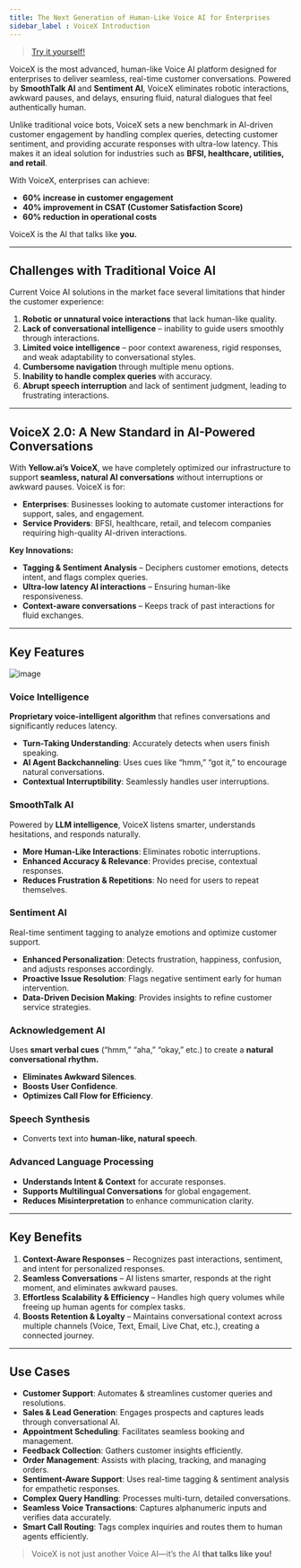 ```yaml
---
title: The Next Generation of Human-Like Voice AI for Enterprises   
sidebar_label : VoiceX Introduction   
---
```


> [Try it yourself!](https://yellow.ai/voicex/)

VoiceX is the most advanced, human-like Voice AI platform designed for enterprises to deliver seamless, real-time customer conversations. Powered by **SmoothTalk AI** and **Sentiment AI**, VoiceX eliminates robotic interactions, awkward pauses, and delays, ensuring fluid, natural dialogues that feel authentically human. 

Unlike traditional voice bots, VoiceX sets a new benchmark in AI-driven customer engagement by handling complex queries, detecting customer sentiment, and providing accurate responses with ultra-low latency. This makes it an ideal solution for industries such as **BFSI, healthcare, utilities, and retail**. 

With VoiceX, enterprises can achieve:
- **60% increase in customer engagement**
- **40% improvement in CSAT (Customer Satisfaction Score)**
- **60% reduction in operational costs**

VoiceX is the AI that talks like **you.**



---

## Challenges with Traditional Voice AI

Current Voice AI solutions in the market face several limitations that hinder the customer experience:
1. **Robotic or unnatural voice interactions** that lack human-like quality.
2. **Lack of conversational intelligence** – inability to guide users smoothly through interactions.
3. **Limited voice intelligence** – poor context awareness, rigid responses, and weak adaptability to conversational styles.
4. **Cumbersome navigation** through multiple menu options.
5. **Inability to handle complex queries** with accuracy.
6. **Abrupt speech interruption** and lack of sentiment judgment, leading to frustrating interactions.


---

## VoiceX 2.0: A New Standard in AI-Powered Conversations

With **Yellow.ai’s VoiceX**, we have completely optimized our infrastructure to support **seamless, natural AI conversations** without interruptions or awkward pauses. VoiceX is for: 
- **Enterprises**: Businesses looking to automate customer interactions for support, sales, and engagement.
- **Service Providers**: BFSI, healthcare, retail, and telecom companies requiring high-quality AI-driven interactions.

**Key Innovations:**

- **Tagging & Sentiment Analysis** – Deciphers customer emotions, detects intent, and flags complex queries.
- **Ultra-low latency AI interactions** – Ensuring human-like responsiveness.
- **Context-aware conversations** – Keeps track of past interactions for fluid exchanges.





---

## Key Features

![image](https://hackmd.io/_uploads/Hk6TPyajkl.png)



### Voice Intelligence

**Proprietary voice-intelligent algorithm** that refines conversations and significantly reduces latency.
- **Turn-Taking Understanding**: Accurately detects when users finish speaking.
- **AI Agent Backchanneling**: Uses cues like “hmm,” “got it,” to encourage natural conversations.
- **Contextual Interruptibility**: Seamlessly handles user interruptions.

### SmoothTalk AI

Powered by **LLM intelligence**, VoiceX listens smarter, understands hesitations, and responds naturally.
- **More Human-Like Interactions**: Eliminates robotic interruptions.
- **Enhanced Accuracy & Relevance**: Provides precise, contextual responses.
- **Reduces Frustration & Repetitions**: No need for users to repeat themselves.

### Sentiment AI

Real-time sentiment tagging to analyze emotions and optimize customer support.
- **Enhanced Personalization**: Detects frustration, happiness, confusion, and adjusts responses accordingly.
- **Proactive Issue Resolution**: Flags negative sentiment early for human intervention.
- **Data-Driven Decision Making**: Provides insights to refine customer service strategies.

### Acknowledgement AI

Uses **smart verbal cues** (“hmm,” “aha,” “okay,” etc.) to create a **natural conversational rhythm.**
- **Eliminates Awkward Silences**.
- **Boosts User Confidence**.
- **Optimizes Call Flow for Efficiency**.

### Speech Synthesis

- Converts text into **human-like, natural speech**.

### Advanced Language Processing

- **Understands Intent & Context** for accurate responses.
- **Supports Multilingual Conversations** for global engagement.
- **Reduces Misinterpretation** to enhance communication clarity.

---

## Key Benefits

1. **Context-Aware Responses** – Recognizes past interactions, sentiment, and intent for personalized responses.
2. **Seamless Conversations** – AI listens smarter, responds at the right moment, and eliminates awkward pauses.
3. **Effortless Scalability & Efficiency** – Handles high query volumes while freeing up human agents for complex tasks.
4. **Boosts Retention & Loyalty** – Maintains conversational context across multiple channels (Voice, Text, Email, Live Chat, etc.), creating a connected journey.

---

## Use Cases
- **Customer Support**: Automates & streamlines customer queries and resolutions.
- **Sales & Lead Generation**: Engages prospects and captures leads through conversational AI.
- **Appointment Scheduling**: Facilitates seamless booking and management.
- **Feedback Collection**: Gathers customer insights efficiently.
- **Order Management**: Assists with placing, tracking, and managing orders.
- **Sentiment-Aware Support**: Uses real-time tagging & sentiment analysis for empathetic responses.
- **Complex Query Handling**: Processes multi-turn, detailed conversations.
- **Seamless Voice Transactions**: Captures alphanumeric inputs and verifies data accurately.
- **Smart Call Routing**: Tags complex inquiries and routes them to human agents efficiently.


> VoiceX is not just another Voice AI—it’s the AI **that talks like you!**

